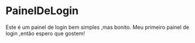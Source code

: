 # PainelDeLogin
Este é um painel de login bem simples ,mas bonito. Meu primeiro painel de login ,então espero que gostem!
